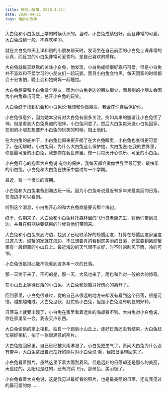 ```yaml
---
title: 睡前小故事，2020.4.21~
date: 2020-04-21
tags: 睡前小故事
---
```


大白兔和小白兔是上学的时候认识的。当时，小白兔成绩很好，而且非常的可爱。大白兔成绩一般，不喜欢学习。

就在大白兔每天上课和别的小朋友聊天时，发现坐在自己前面的小白兔上课非常的认真，而且觉的小白兔非常可爱乖巧，是自己喜欢的模样。

大白兔就每天默默的关注小白兔，他发现，小白兔成绩很好乖巧可爱，但是小白兔并不喜欢和不爱学习的小朋友们<!-- more -->一起玩耍。而且小白兔会怕黑，每天回家的时候都会十分害怕，晚上会和她妈妈一起睡觉。

大白兔想要和小白兔做个朋友，因为小白兔身边的朋友很少，而且别的小朋友会因为小白兔乖巧可爱，总开小白兔的玩笑。

大白兔终于找到机会和小白兔说:我想和你做朋友，我会在你身后保护你。


小白兔很意外，因为她本没有对大白兔有很多关注，突如其来的邀请让小白兔慌了神。但是看到大白兔真诚的眼神，小白兔同意了。然后大白兔每天送小白兔回家，在别的小朋友想要开小白兔的玩笑的时候，阻止他们。

在大白兔的庇护下，小白兔比原来更开朗了在大白兔眼里，小白兔也变得更可爱了。在闲聊时，小白兔问，为什么大白兔这么保护她，大白兔说:在我的世界里，你是最可爱的小白兔，我想你在我世界里，做一只每天开心快乐、可爱的小白兔。

小白兔开心的抱着大白兔说:有你的保护，我每天都会做你世界里最可爱、最快乐的小白兔。小白兔和大白兔在快乐中度过每一个学期。


最近，有一个很长的假期。

小白兔和大白兔准备到海边玩一玩，因为小白兔听说最近有多年来最美丽的日落，在海边才可以看到。

听到这个消息，小白兔开心的和大白兔商量要去那个海边。

终于，假期来了，大白兔和小白兔拜托森林里的飞行员老鹰先生，将他们带到海边，并且在假期快要结束的时候将他们带回来。

大白兔和小白兔来到海边，找到了已经联系好的螃蟹朋友，打算在螃蟹朋友家里度过这几天。螃蟹的家就在海边，不过想要真的看到这美丽的日落，还需要到离螃蟹家有一段距离的小山丘上。最近海边的天气很不友好，时不时的刮风下雨，冷的可怕。

小白兔很是担心能不能看到这多年一次的日落。


那一天终于来了，不巧的是，那一天，大风也来了，雨也和作对一般的大的惊奇。

在小山丘上等待日落的小白兔、大白兔和螃蟹只好伤心的离开了。

回到家里，小白兔很难过，觉的自己从很远的地方来却没有看到这个日落，很是可惜，越想越难过。大白兔见状，赶忙劝小白兔，但是小白兔没有明显的好转。

日落马上就要出现了，小白兔在家里看着远处的海却看不到。大白兔对小白兔说，你在家里呆一会，我去买点东西。

大白兔偷偷的拿上相机，独自一个跑到小山丘上，还好日落还没有结束，大白兔赶忙摆好相机，拍了一张很满意的照片。


大白兔跑回家里，自己已经被大雨淋湿了。小白兔更生气了，责问大白兔为什么没有带伞，大白兔拿出自己拍好的照片对小白兔说:看，我把日落带回来了。

小白兔看着照片，虽然这里下着大雨刮着风，但是远处的日落却还是那么的美丽，天是红的，太阳也是红的，还有海鸥飞行。那景色，美丽极了。

小白兔看着大白兔说，这是我见过最好看的照片，也是最美丽的日落，还有我见过的最可爱的你......